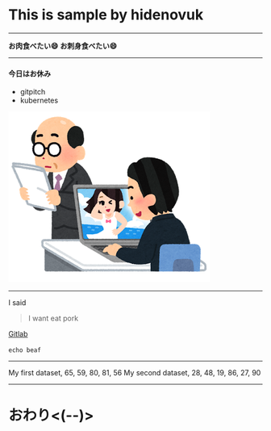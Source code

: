 # This is sample by hidenovuk

---


**お肉食べたい:smile:**
**お刺身食べたい:smile:**


---


#### 今日はお休み
* gitpitch
* kubernetes

![sabori](/images/business_sabori_pc.png)


---

I said 

> I want eat pork

[Gitlab](http://gitlab.com)


`echo beaf`

---


My first dataset, 65, 59, 80, 81, 56 My second dataset, 28, 48, 19, 86, 27, 90

---

# おわり<(--)>